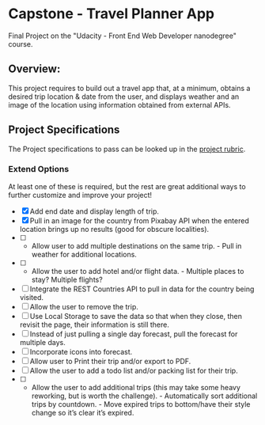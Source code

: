 # Capstone - Travel Planner App

Final Project on the "Udacity - Front End Web Developer nanodegree" course.

## Overview:

This project requires to build out a travel app that, at a minimum, obtains a desired trip location & date from the user, and displays weather and an image of the location using information obtained from external APIs.

## Project Specifications

The Project specifications to pass can be looked up in the [project rubric](https://review.udacity.com/#!/rubrics/2669/view).

### Extend Options

At least one of these is required, but the rest are great additional ways to further customize and improve your project!

- [x] Add end date and display length of trip.
- [x] Pull in an image for the country from Pixabay API when the entered location brings up no results (good for obscure localities).
- [ ] - Allow user to add multiple destinations on the same trip.
        - Pull in weather for additional locations.
- [ ] - Allow the user to add hotel and/or flight data.
        - Multiple places to stay? Multiple flights?
- [ ] Integrate the REST Countries API to pull in data for the country being visited.
- [ ] Allow the user to remove the trip.
- [ ] Use Local Storage to save the data so that when they close, then revisit the page, their information is still there.
- [ ] Instead of just pulling a single day forecast, pull the forecast for multiple days.
- [ ] Incorporate icons into forecast.
- [ ] Allow user to Print their trip and/or export to PDF.
- [ ] Allow the user to add a todo list and/or packing list for their trip.
- [ ] - Allow the user to add additional trips (this may take some heavy reworking, but is worth the challenge).
        - Automatically sort additional trips by countdown.
        - Move expired trips to bottom/have their style change so it’s clear it’s expired.